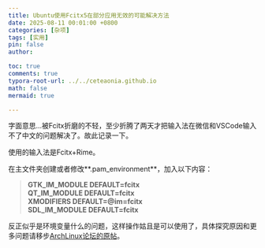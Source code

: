 ```yaml
---
title: Ubuntu使用Fcitx5在部分应用无效的可能解决方法
date: 2025-08-11 00:01:00 +0800
categories: [杂项]
tags: [实用]
pin: false
author: 

toc: true
comments: true
typora-root-url: ../../ceteaonia.github.io
math: false
mermaid: true

---
```

字面意思...被Fcitx折磨的不轻，至少折腾了两天才把输入法在微信和VSCode输入不了中文的问题解决了。故此记录一下。

使用的输入法是Fcitx+Rime。

在主文件夹创建或者修改**.pam_environment**，加入以下内容：

> **GTK_IM_MODULE DEFAULT=fcitx**<br>
> **QT_IM_MODULE DEFAULT=fcitx**<br>
> **XMODIFIERS DEFAULT=@im=fcitx**<br>
> **SDL_IM_MODULE DEFAULT=fcitx**<br>

反正似乎是环境变量什么的问题，这样操作姑且是可以使用了，具体探究原因和更多问题请移步[ArchLinux论坛的原帖](https://forum.archlinuxcn.org/t/topic/11403)。
